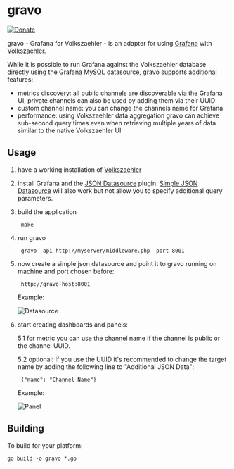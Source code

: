 # gravo
[![Donate](https://img.shields.io/badge/Donate-PayPal-green.svg)](https://www.paypal.com/cgi-bin/webscr?cmd=_s-xclick&hosted_button_id=BB3W3WH7GVSNW)

gravo - Grafana for Volkszaehler - is an adapter for using [Grafana](https://grafana.com) with [Volkszaehler](https://volkszaehler.org).

While it is possible to run Grafana against the Volkszaehler database directly using the Grafana MySQL datasource, gravo supports additional features:

  - metrics discovery: all public channels are discoverable via the Grafana UI, private channels can also be used by adding them via their UUID
  - custom channel name: you can change the channels name for Grafana
  - performance: using Volkszaehler data aggregation gravo can achieve sub-second query times even when retrieving multiple years of data similar to the native Volkszaehler UI


## Usage

  1. have a working installation of [Volkszaehler](https://github.com/volkszaehler/volkszaehler.org)
  2. install Grafana and the [JSON Datasource](https://github.com/simPod/grafana-json-datasource) plugin. [Simple JSON Datasource](https://github.com/grafana/simple-json-datasource) will also work but not allow you to specify additional query parameters.
  3. build the application
          
          make
          
  3. run gravo

          gravo -api http://myserver/middleware.php -port 8001 

  4. now create a simple json datasource and point it to gravo running on machine and port chosen before:

          http://gravo-host:8001

      Example:

      ![Datasource](https://github.com/andig/gravo/blob/master/doc/datasource.png)

  5. start creating dashboards and panels:
  
      5.1 for metric you can use the channel name if the channel is public or the channel UUID.
      
      5.2 optional: If you use the UUID it's recommended to change the target name by adding the following line to "Additional JSON Data":

          {"name": "Channel Name"}

      Example:

       ![Panel](https://github.com/andig/gravo/blob/master/doc/panel.png)

## Building

To build for your platform:

    go build -o gravo *.go

